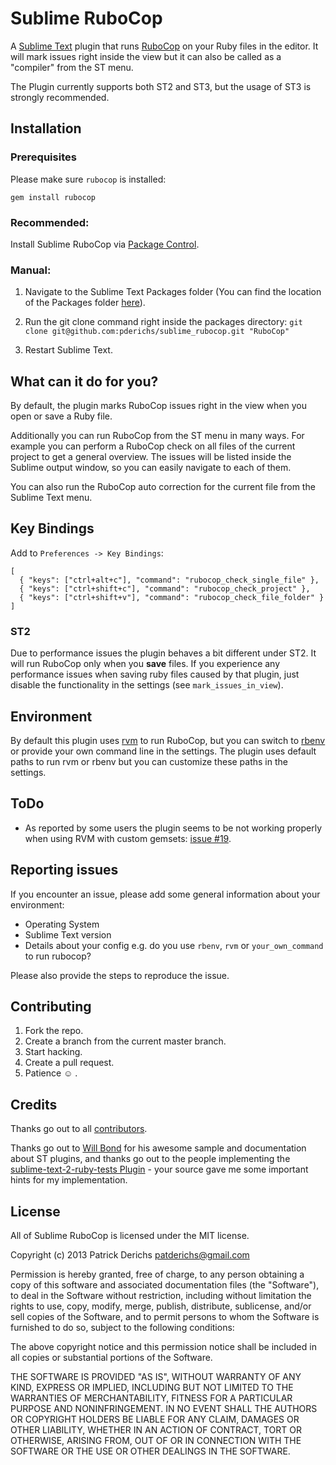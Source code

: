 # Sublime RuboCop

A [Sublime Text](http://www.sublimetext.com/) plugin that runs [RuboCop](https://github.com/bbatsov/rubocop) on your Ruby files in the editor. It will mark issues right inside the view but it can also be called as a "compiler" from the ST menu.

The Plugin currently supports both ST2 and ST3, but the usage of ST3 is strongly recommended.

## Installation

### Prerequisites

Please make sure `rubocop` is installed:

`gem install rubocop`

### Recommended:

Install Sublime RuboCop via [Package Control](http://wbond.net/sublime_packages/package_control).

### Manual:

1. Navigate to the Sublime Text Packages folder (You can find the location of the Packages folder [here](http://docs.sublimetext.info/en/latest/basic_concepts.html#the-data-directory)).

2. Run the git clone command right inside the packages directory: `git clone git@github.com:pderichs/sublime_rubocop.git "RuboCop"`

3. Restart Sublime Text.

## What can it do for you?

By default, the plugin marks RuboCop issues right in the view when you open or save a Ruby file.

Additionally you can run RuboCop from the ST menu in many ways. For example you can perform a RuboCop check on all files of the current project to get a general overview. The issues will be listed inside the Sublime output window, so you can easily navigate to each of them.

You can also run the RuboCop auto correction for the current file from the Sublime Text menu.

## Key Bindings
Add to `Preferences -> Key Bindings`:
```
[
  { "keys": ["ctrl+alt+c"], "command": "rubocop_check_single_file" },
  { "keys": ["ctrl+shift+c"], "command": "rubocop_check_project" },
  { "keys": ["ctrl+shift+v"], "command": "rubocop_check_file_folder" }
]
```

### ST2

Due to performance issues the plugin behaves a bit different under ST2. It will run RuboCop only when you **save** files. If you experience any performance issues when saving ruby files caused by that plugin, just disable the functionality in the settings (see ```mark_issues_in_view```).

## Environment

By default this plugin uses [rvm](https://rvm.io/) to run RuboCop, but you can switch to [rbenv](https://github.com/sstephenson/rbenv) or provide your own command line in the settings. The plugin uses default paths to run rvm or rbenv but you can customize these paths in the settings.

## ToDo

* As reported by some users the plugin seems to be not working properly when using RVM with custom gemsets: [issue #19](https://github.com/pderichs/sublime_rubocop/issues/19).

## Reporting issues

If you encounter an issue, please add some general information about your environment:

* Operating System
* Sublime Text version
* Details about your config e.g. do you use `rbenv`, `rvm` or `your_own_command` to run rubocop?

Please also provide the steps to reproduce the issue.

## Contributing

1. Fork the repo.
2. Create a branch from the current master branch.
3. Start hacking.
4. Create a pull request.
5. Patience :relaxed: .

## Credits

Thanks go out to all [contributors](https://github.com/pderichs/sublime_rubocop/graphs/contributors).

Thanks go out to [Will Bond](https://github.com/wbond) for his awesome sample and documentation about ST plugins, and thanks go out to the people implementing the [sublime-text-2-ruby-tests Plugin](https://github.com/maltize/sublime-text-2-ruby-tests) - your source gave me some important hints for my implementation.

## License

All of Sublime RuboCop is licensed under the MIT license.

  Copyright (c) 2013 Patrick Derichs <patderichs@gmail.com>

  Permission is hereby granted, free of charge, to any person obtaining a copy
  of this software and associated documentation files (the "Software"), to deal
  in the Software without restriction, including without limitation the rights
  to use, copy, modify, merge, publish, distribute, sublicense, and/or sell
  copies of the Software, and to permit persons to whom the Software is
  furnished to do so, subject to the following conditions:

  The above copyright notice and this permission notice shall be included in
  all copies or substantial portions of the Software.

  THE SOFTWARE IS PROVIDED "AS IS", WITHOUT WARRANTY OF ANY KIND, EXPRESS OR
  IMPLIED, INCLUDING BUT NOT LIMITED TO THE WARRANTIES OF MERCHANTABILITY,
  FITNESS FOR A PARTICULAR PURPOSE AND NONINFRINGEMENT. IN NO EVENT SHALL THE
  AUTHORS OR COPYRIGHT HOLDERS BE LIABLE FOR ANY CLAIM, DAMAGES OR OTHER
  LIABILITY, WHETHER IN AN ACTION OF CONTRACT, TORT OR OTHERWISE, ARISING FROM,
  OUT OF OR IN CONNECTION WITH THE SOFTWARE OR THE USE OR OTHER DEALINGS IN
  THE SOFTWARE.
